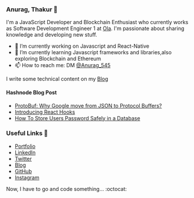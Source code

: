 ### Anurag, Thakur 👋

I'm a JavaScript Developer and Blockchain Enthusiast who currently works as Software Development Engineer 1 at [Ola](https://www.olacabs.com). I'm passionate about sharing knowledge and developing new stuff.

- 🔭 I’m currently working on Javascript and React-Native
- 🌱 I’m currently learning Javascript frameworks and libraries,also exploring Blockchain and Ethereum
- 📫 How to reach me: DM [@Anurag_545](https://twitter.com/Anurag_545)

I write some technical content on my [Blog](https://anuragthakur.hashnode.dev)
#### Hashnode Blog Post
<!-- HASHNODE:START -->
- [ProtoBuf: Why Google move from JSON to Protocol Buffers?](https://anuragthakur.hashnode.dev/protobuf-why-google-move-from-json-to-protocol-buffers-ckdxb8sgi03kdjas17ril3fbi)
- [Introducing React Hooks](https://anuragthakur.hashnode.dev/introducing-react-hooks-ckav7rdi7077a4us1wdawvx0m)
- [How To Store Users Password Safely in a Database](https://anuragthakur.hashnode.dev/how-to-store-users-password-safely-in-a-database-ck8xfkhj2003zn3s12odfr23a)
<!-- HASHNODE:END -->



### Useful Links 💙

- [Portfolio](https://anurag545.github.io/)
- [LinkedIn](https://www.linkedin.com/in/anurag545)
- [Twitter](https://twitter.com/Anurag_545)
- [Blog](https://anuragthakur.hashnode.dev)
- [GitHub](https://github.com/anurag545)
- [Instagram](https://www.instagram.com/areweall_loststars/)


Now, I have to go and code something... :octocat:
